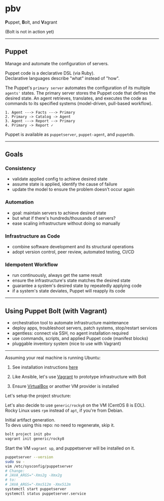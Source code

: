 # pbv

**P**uppet, **B**olt, and **V**agrant

(Bolt is not in action yet)

---

## Puppet

Manage and automate the configuration of servers.

Puppet code is a declarative DSL (via Ruby).  
Declarative languages describe "what" instead of "how".

The Puppet's `primary server` automates the configuration
of its multiple `agents'` states. The primary server stores
the Puppet code that defines the desired state. An agent
retrieves, translates, and executes the code as commands to
its specified systems (model-driven, pull-based workflow).

```log
1. Agent ---> Facts ---> Primary
2. Primary -> Catalog -> Agent
3. Agent ---> Report --> Primary
4. Primary -> Report ✓
```

Puppet is available as `puppetserver`, `puppet-agent`, and `puppetdb`.

---

## Goals

### Consistency

- validate applied config to achieve desired state
- assume state is applied, identify the cause of failure
- update the model to ensure the problem doesn't occur again

### Automation

- goal: maintain servers to achieve desired state
- but what if there's hundreds/thousands of servers?
- ease scaling infrastructure without doing so manually

### Infrastructure as Code

- combine software development and its structural operations
- adopt version control, peer review, automated testing, CI/CD

### Idempotent Workflow

- run continuously, always get the same result
- ensure the infrastructure's state matches the desired state
- guarantee a system's desired state by repeatedly applying code
- if a system's state deviates, Puppet will reapply its code

---

## Using Puppet Bolt (with Vagrant)

- orchestration tool to automate infrastructure maintenance
- deploy apps, troubleshoot servers, patch systems, stop/restart services
- agentless: connect via SSH, no agent installation required
- use commands, scripts, and applied Puppet code (manifest blocks)
- pluggable inventory system (nice to use with Vagrant)

---

Assuming your real machine is running Ubuntu:

1. See installation instructions [here](https://puppet.com/docs/bolt/latest/bolt_installing.html#install-bolt-on-debian)

2. Like Ansible, let's use [Vagrant](https://github.com/dj-mc/ansi#what-vagrant-can-do) to prototype infrastructure with Bolt

3. Ensure [VirtualBox](https://github.com/dj-mc/ansi#using-virtualbox) or another VM provider is installed

Let's setup the project structure:

Let's also decide to use `generic/rocky8` on the VM (CentOS 8 is EOL).
Rocky Linux uses `rpm` instead of `apt`, if you're from Debian.

Initial artifact generation.  
To devs using this repo: no need to regenerate, skip it.

```bash
bolt project init pbv
vagrant init generic/rocky8
```

Start the VM `vagrant up`, and puppetserver will be installed on it.

```bash
puppetserver --version
sudo su -
vim /etc/sysconfig/puppetserver
# Change:
# JAVA_ARGS="-Xms2g -Xmx2g
# to:
# JAVA_ARGS="-Xms512m -Xmx512m
systemctl start puppetserver
systemctl status puppetserver.service
```
